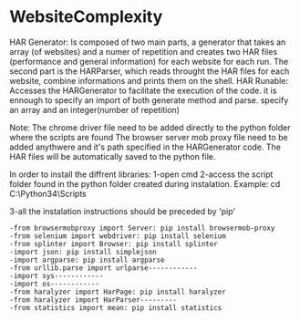 # WebsiteComplexity
HAR Generator:
	Is composed of two main parts, a generator that takes an array (of websites) and a numer of repetition and creates two HAR files
	(performance and general information) for each website for each run.
	The second part is the HARParser, which reads throught the HAR files for each website, combine informations and prints them on the shell.
HAR Runable: 
	Accesses the HARGenerator to facilitate the execution of the code. it is ennough to specify an import of both generate method and parse.
	specify an array and an integer(number of repetition)

Note: 
	The chrome driver file need to be added directly to the python folder where the scripts are found
	The browser server mob proxy file need to be added anythwere and it's path specified in the HARGenerator code.
	The HAR files will be automatically saved to the python file. 

In order to install the diffrent libraries:
1-open cmd
2-access the script folder found in the python folder created during instalation.
Example: cd C:\Python34\Scripts

3-all the instalation instructions should be preceded by 'pip'

	-from browsermobproxy import Server: pip install browsermob-proxy
	-from selenium import webdriver: pip install selenium
	-from splinter import Browser: pip install splinter
	-import json: pip install simplejson
	-import argparse: pip install argparse
	-from urllib.parse import urlparse------------
	-import sys------------
	-import os------------
	-from haralyzer import HarPage: pip install haralyzer
	-from haralyzer import HarParser---------
	-from statistics import mean: pip install statistics

